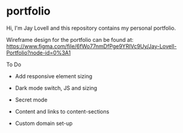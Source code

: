 # portfolio
Hi, I'm Jay Lovell and this repository contains my personal portfolio.

Wireframe design for the portfolio can be found at:
https://www.figma.com/file/6fWo77nmDfPge9YRIVc9Uy/Jay-Lovell-Portfolio?node-id=0%3A1


To Do

- Add responsive element sizing
- Dark mode switch, JS and sizing
- Secret mode
- Content and links to content-sections

- Custom domain set-up